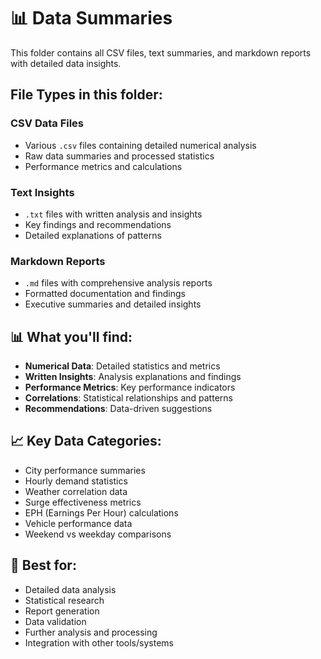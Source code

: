 # 📊 Data Summaries

This folder contains all CSV files, text summaries, and markdown reports with detailed data insights.

## File Types in this folder:

### **CSV Data Files**
- Various `.csv` files containing detailed numerical analysis
- Raw data summaries and processed statistics
- Performance metrics and calculations

### **Text Insights**
- `.txt` files with written analysis and insights
- Key findings and recommendations
- Detailed explanations of patterns

### **Markdown Reports**
- `.md` files with comprehensive analysis reports
- Formatted documentation and findings
- Executive summaries and detailed insights

## 📊 What you'll find:
- **Numerical Data**: Detailed statistics and metrics
- **Written Insights**: Analysis explanations and findings
- **Performance Metrics**: Key performance indicators
- **Correlations**: Statistical relationships and patterns
- **Recommendations**: Data-driven suggestions

## 📈 Key Data Categories:
- City performance summaries
- Hourly demand statistics
- Weather correlation data
- Surge effectiveness metrics
- EPH (Earnings Per Hour) calculations
- Vehicle performance data
- Weekend vs weekday comparisons

## 🎯 Best for:
- Detailed data analysis
- Statistical research
- Report generation
- Data validation
- Further analysis and processing
- Integration with other tools/systems